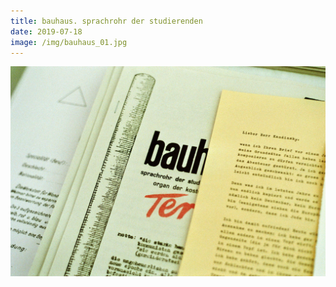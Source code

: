 ```yaml
---
title: bauhaus. sprachrohr der studierenden
date: 2019-07-18
image: /img/bauhaus_01.jpg
---
```


![bauhaus. sprachrohr der studierenden.](/img/bauhaus_01.jpg)
